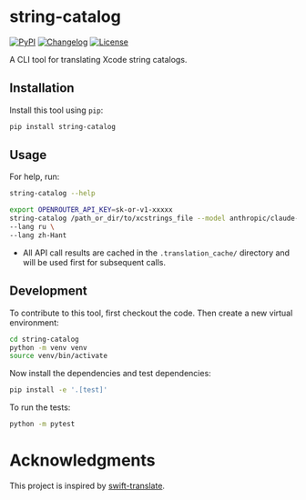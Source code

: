 # string-catalog

[![PyPI](https://img.shields.io/pypi/v/string-catalog.svg)](https://pypi.org/project/string-catalog/)
[![Changelog](https://img.shields.io/github/v/release/Sanster/string-catalog?include_prereleases&label=changelog)](https://github.com/Sanster/string-catalog/releases)
[![License](https://img.shields.io/badge/license-Apache%202.0-blue.svg)](https://github.com/Sanster/string-catalog/blob/master/LICENSE)

A CLI tool for translating Xcode string catalogs.

## Installation

Install this tool using `pip`:

```bash
pip install string-catalog
```

## Usage

For help, run:

```bash
string-catalog --help
```

```bash
export OPENROUTER_API_KEY=sk-or-v1-xxxxx
string-catalog /path_or_dir/to/xcstrings_file --model anthropic/claude-3.5-sonnet \
--lang ru \
--lang zh-Hant
```

- All API call results are cached in the `.translation_cache/` directory and will be used first for subsequent calls.

## Development

To contribute to this tool, first checkout the code. Then create a new virtual environment:

```bash
cd string-catalog
python -m venv venv
source venv/bin/activate
```

Now install the dependencies and test dependencies:

```bash
pip install -e '.[test]'
```

To run the tests:

```bash
python -m pytest
```

# Acknowledgments

This project is inspired by [swift-translate](https://github.com/hidden-spectrum/swift-translate).
